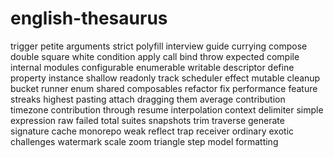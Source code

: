 # english-thesaurus

trigger
petite
arguments
strict
polyfill
interview
guide
currying
compose
double
square
white
condition
apply
call
bind
throw
expected
compile
internal
modules
configurable
enumerable
writable
descriptor
define
property
instance
shallow
readonly
track
scheduler
effect
mutable
cleanup
bucket
runner
enum
shared
composables
refactor
fix
performance
feature
streaks
highest
pasting
attach
dragging
them
average
contribution
timezone
contribution
through
resume
interpolation
context
delimiter
simple
expression
raw
failed
total
suites
snapshots
trim
traverse
generate
signature
cache
monorepo
weak
reflect
trap
receiver
ordinary
exotic
challenges
watermark
scale
zoom
triangle
step
model
formatting

